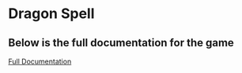 # Dragon Spell
## Below is the full documentation for the game

[Full Documentation](https://docs.google.com/document/d/1tTLS09AfDKGxWYxEoAysi7L7Z1y3okQA1Zx9_i03Jhc/edit?usp=sharing)
